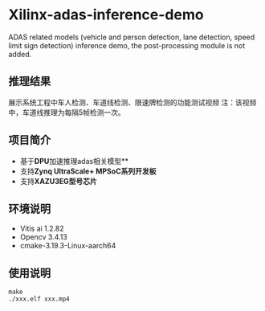 # Xilinx-adas-inference-demo
ADAS related models (vehicle and person detection, lane detection, speed limit sign detection) inference demo, the post-processing module is not added.

## 推理结果

展示系统工程中车人检测、车道线检测、限速牌检测的功能测试视频
注：该视频中，车道线推理为每隔5帧检测一次。


## 项目简介

- 基于**DPU**加速推理adas相关模型**
- 支持**Zynq UltraScale+ MPSoC系列开发板**
- 支持**XAZU3EG型号芯片**

## 环境说明

- Vitis ai 1.2.82
- Opencv 3.4.13
- cmake-3.19.3-Linux-aarch64

## 使用说明

```
make
./xxx.elf xxx.mp4
```


